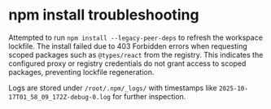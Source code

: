 # npm install troubleshooting

Attempted to run `npm install --legacy-peer-deps` to refresh the workspace lockfile. The install failed due to 403 Forbidden errors when requesting scoped packages such as `@types/react` from the registry. This indicates the configured proxy or registry credentials do not grant access to scoped packages, preventing lockfile regeneration.

Logs are stored under `/root/.npm/_logs/` with timestamps like `2025-10-17T01_58_09_172Z-debug-0.log` for further inspection.
